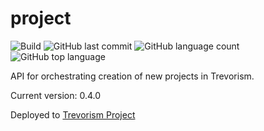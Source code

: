 # project 
![Build](https://github.com/trevorism/project/actions/workflows/deploy.yml/badge.svg)
![GitHub last commit](https://img.shields.io/github/last-commit/trevorism/project)
![GitHub language count](https://img.shields.io/github/languages/count/trevorism/project)
![GitHub top language](https://img.shields.io/github/languages/top/trevorism/project)

API for orchestrating creation of new projects in Trevorism.

Current version: 0.4.0

Deployed to [Trevorism Project](https://project.trevorism.com)